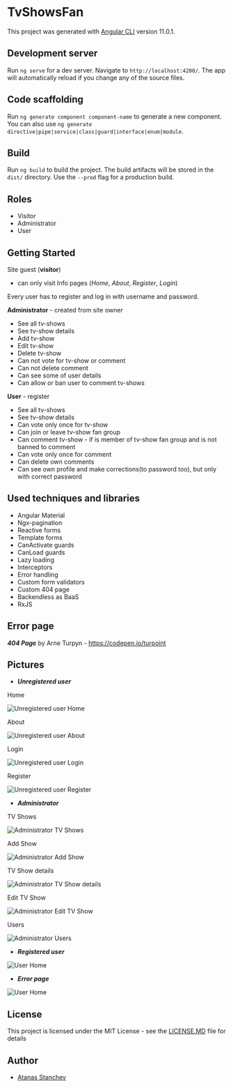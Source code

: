 # TvShowsFan

This project was generated with [Angular CLI](https://github.com/angular/angular-cli) version 11.0.1.

## Development server

Run `ng serve` for a dev server. Navigate to `http://localhost:4200/`. The app will automatically reload if you change any of the source files.

## Code scaffolding

Run `ng generate component component-name` to generate a new component. You can also use `ng generate directive|pipe|service|class|guard|interface|enum|module`.

## Build

Run `ng build` to build the project. The build artifacts will be stored in the `dist/` directory. Use the `--prod` flag for a production build.

## Roles

* Visitor
* Administrator
* User

## Getting Started

Site guest (**visitor**)
* can only visit Info pages (*Home*, *About*, *Register*, *Login*)

Every user has to register and log in with username and password.


**Administrator** - created from site owner
* See all tv-shows
* See tv-show details
* Add tv-show
* Edit tv-show
* Delete tv-show
* Can not vote for tv-show or comment
* Can not delete comment
* Can see some of user details
* Can allow or ban user to comment tv-shows


**User** - register
* See all tv-shows
* See tv-show details
* Can vote only once for tv-show
* Can join or leave tv-show fan group
* Can comment tv-show - if is member of tv-show fan group and is not banned to comment
* Can vote only once for comment
* Can delete own comments
* Can see own profile and make corrections(to password too), but only with correct password


## Used techniques and libraries
* Angular Material
* Ngx-pagination
* Reactive forms
* Template forms
* CanActivate guards
* CanLoad guards
* Lazy loading
* Interceptors
* Error handling
* Custom form validators
* Custom 404 page
* Backendless as BaaS
* RxJS

## Error page
***404 Page*** by Arne Turpyn - https://codepen.io/turpoint

## Pictures

* ***Unregistered user***

Home

![Unregistered user Home](https://github.com/astanchev/TV-Shows-Fan/blob/master/images/Home_not_logged.png)


About

![Unregistered user About](https://github.com/astanchev/TV-Shows-Fan/blob/master/images/About_not_logged.png)


Login

![Unregistered user Login](https://github.com/astanchev/TV-Shows-Fan/blob/master/images/Login.png)


Register

![Unregistered user Register](https://github.com/astanchev/TV-Shows-Fan/blob/master/images/Register.png)



* ***Administrator***

TV Shows

![Administrator TV Shows](https://github.com/astanchev/TV-Shows-Fan/blob/master/images/Admin_TV_Shows.png)


Add Show

![Administrator Add Show](https://github.com/astanchev/TV-Shows-Fan/blob/master/images/Admin_add_show.png)


TV Show details

![Administrator TV Show details](https://github.com/astanchev/TV-Shows-Fan/blob/master/images/Admin_details.png)


Edit TV Show

![Administrator Edit TV Show](https://github.com/astanchev/TV-Shows-Fan/blob/master/images/Admin_edit_show.png)


Users

![Administrator Users](https://github.com/astanchev/TV-Shows-Fan/blob/master/images/Admin_users.png)


* ***Registered user***

![User Home](https://github.com/astanchev/...png)

* ***Error page***

![User Home](https://github.com/astanchev/TV-Shows-Fan/blob/master/images/404.png)

## License

This project is licensed under the MIT License - see the [LICENSE.MD](LICENSE.MD) file for details

## Author

- [Atanas Stanchev](https://github.com/astanchev)
